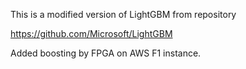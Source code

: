 This is a modified version of LightGBM from repository

https://github.com/Microsoft/LightGBM

Added boosting by FPGA on AWS F1 instance.
